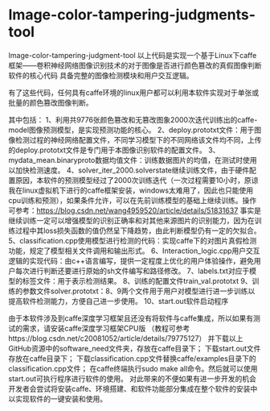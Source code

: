 # Image-color-tampering-judgments-tool
Image-color-tampering-judgment-tool
以上代码是实现一个基于Linux下caffe框架——卷积神经网络图像识别技术的对于图像是否进行颜色篡改的真假图像判断软件的核心代码
具备完整的图像检测模块和用户交互逻辑。 

有了这些代码，任何具有caffe环境的linux用户都可以利用本软件实现对于单张或批量的颜色篡改图像判断。

其中包括：
1、利用共9776张颜色篡改和无篡改图象2000次迭代训练出的caffe-model图像预测模型，是实现预测功能的核心。
2、deploy.prototxt文件：用于图像检测过程的神经网络配置文件，不同学习模型下的不同网络该文件均不同，上传的deploy.prototxt文件是专门用于本图像识别软件的配置文件。
3、mydata_mean.binaryproto数据均值文件：训练数据图片的均值，在测试时使用以加快检测速度。
4、solver_iter_2000.solverstate继续训练文件，由于硬件配置原因，本软件的预测模型经过了2000次训练迭代（一次过程需要10小时，原谅我在linux虚拟机下进行的caffe框架安装，windows太难用了，因此也只能使用cpu训练和预测），如果条件允许，可以在先前训练模型的基础上继续训练。操作可参考：https://blog.csdn.net/wang4959520/article/details/51831637
事实是继续训练一定可以增强模型的识别正确率和对其他来源图片的识别能力，因为在训练过程中其loss损失函数的值仍然呈下降趋势，由此判断模型仍有一定的欠拟合。
5、classification.cpp使用模型进行检测的代码：实现caffe下的对图片真假检测功能，规定了模型相关文件调用和输出形式。
6、Interaction_logic.cpp用户交互逻辑的实现代码：由c++语言编写，提供一定程度上优化的用户体验操作，避免用户每次进行判断还要进行原始的sh文件编写和路径修改。
7、labels.txt对应于模型的标签文件：用于表示检测结果。
8、训练的配置文件train_val.prototxt
9、训练的参数文件solver.prototxt：8、9两个文件用于用户对模型进行进一步训练以提高软件检测能力，方便自己进一步使用。
10、start.out软件启动程序

由于本软件涉及到caffe深度学习框架且还没有将软件与caffe集成，所以如果有测试的需求，请安装caffe深度学习框架CPU版
（教程可参考https://blog.csdn.net/c20081052/article/details/79775127）
并下载以上GitHub资源中的software_need文件夹，存放在caffe目录下；
下载start.out文件存放在caffe目录下；
下载classification.cpp文件替换caffe/examples目录下的classification.cpp文件；
在caffe终端执行sudo make all命令。然后就可以使用start.out可执行程序进行软件的使用。
对此带来的不便如果有进一步开发的机会开发者会尝试将安装caffe、环境搭建、和软件功能部分集成在整个软件的安装中以实现软件的一键安装和使用。
